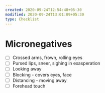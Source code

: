 ```yaml
---
created: 2020-09-24T12:54:48+05:30
modified: 2020-09-24T13:01:09+05:30
type: Checklist
---
```


# Micronegatives

- [ ] Crossed arms, frown, rolling eyes
- [ ] Pursed lips, sneer, sighing in exasperation
- [ ] Looking away
- [ ] Blocking - covers eyes, face
- [ ] Distancing - moving away
- [ ] Forehead touch